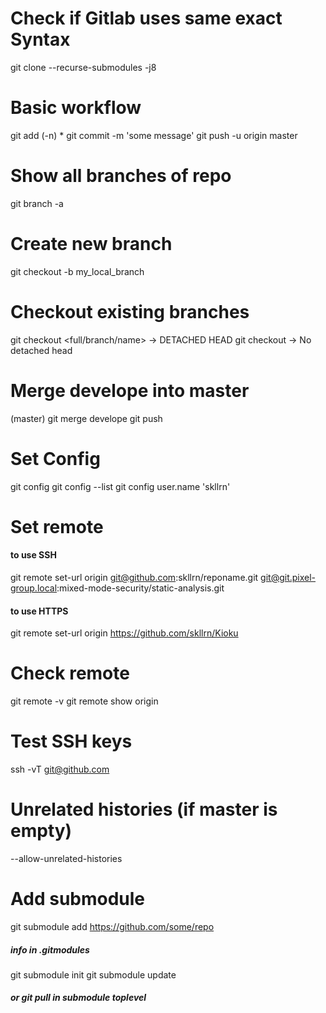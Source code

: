 # Check if Gitlab uses same exact Syntax
git clone --recurse-submodules -j8 <some repo>

# Basic workflow 
git add (-n) *
git commit -m 'some message'
git push -u origin master

# Show all branches of repo
git branch -a
# Create new branch
git checkout -b my_local_branch
# Checkout existing branches
git checkout <full/branch/name>  -> DETACHED HEAD
git checkout <name>              -> No detached head

# Merge develope into master
(master) git merge develope
git push

# Set Config
git config 
git config --list
git config user.name 'skllrn'

# Set remote
#### to use SSH
git remote set-url origin git@github.com:skllrn/reponame.git
    git@git.pixel-group.local:mixed-mode-security/static-analysis.git
#### to use HTTPS
git remote set-url origin https://github.com/skllrn/Kioku

# Check remote
git remote -v
git remote show origin


# Test SSH keys
ssh -vT git@github.com


# Unrelated histories (if master is empty)
--allow-unrelated-histories


# Add submodule
git submodule add https://github.com/some/repo
##### info in .gitmodules
git submodule init
git submodule update 
##### or git pull in submodule toplevel

